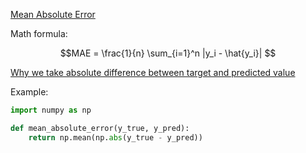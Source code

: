 [Mean Absolute Error](https://youtu.be/7oSh63dE_lE?si=o807Dq_tStSHHIYT&t=97)

Math formula:


```math
MAE = \frac{1}{n} \sum_{i=1}^n |y_i - \hat{y_i}|

```
[Why we take absolute difference between target and predicted value](https://youtu.be/7oSh63dE_lE?si=HKHS3rlERul-PcQa&t=137)

Example: 

```python
import numpy as np

def mean_absolute_error(y_true, y_pred):
    return np.mean(np.abs(y_true - y_pred))
```